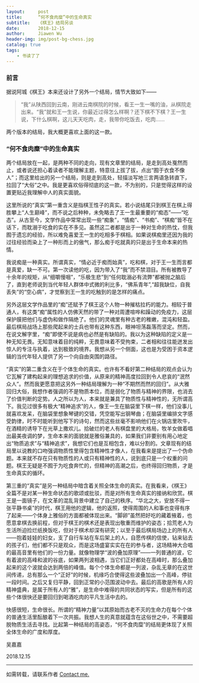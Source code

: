 ```yaml
---
layout:     post
title:      “何不食肉糜”中的生命真实
subtitle:   《棋王》结局另谈
date:       2018-12-15
author:     Jiawen Wu
header-img: img/post-bg-chess.jpg
catalog: true
tags:
    - 书读了了
---
```

<script type="text/javascript">
// 禁止右键菜单
document.oncontextmenu = function(){ return false; };
// 禁止文字选择
document.onselectstart = function(){ return false; };
// 禁止复制
document.oncopy = function(){ return false; };
// 禁止剪切
document.oncut = function(){ return false; };
// 禁止粘贴
document.onpaste = function(){ return false; };
</script>

### 前言
据说阿城《棋王》本来还设计了另外一个结局，情节大致如下——

>“我”从陕西回到云南，刚进云南棋院的时候，看王一生一嘴的油，从棋院走出来。“我”就和王一生说，你最近过得怎么样啊？还下棋不下棋？王一生说，下什么棋啊，这儿天天吃肉，走，我带你吃饭去，吃肉……

两个版本的结局，我大概更喜欢上面的这一款。 

### “何不食肉糜”中的生命真实
两个结局放在一起，是两种不同的走向，现有文章里的结局，是走到高处戛然而止，或者说还担心着读者不能理解主题，特意往上拔了拔，点出“囿于衣食不像人”；而这里给出的另一个结局，则是走到高处，轻描淡写地三言两语急转直下，拉回了“大俗”之中。我是更喜欢俗得彻底的这一款，不为别的，只是觉得这样的设置更贴近我理解中人的真实面貌。

这里所说的“真实”第一重含义是指棋王性子的真实。若小说结尾只到棋王在棋上得胜攀上“人生巅峰”，而不说之后种种，未免略去了王一生最重要的“痴态”——“吃态”。从古至今，文学作品中常常出现一些“痴象”，“情痴”、“书痴”、“棋痴”皆不在话下，而耽溺于吃食的实在不多见。虽然这二者都是出于一种对生命的热忱，但我囿于遗忘的经验，所以难免喜爱王一生的吃相多于棋相。如果说棋痴里还因为我的过往经验而染上了一种形而上的傲气，那么痴于吃就真的只是出于生命本来的热情。

我说痴是一种真实。所谓真实，“情必近于痴而始真”，吃和棋，对于王一生而言都是真爱，缺一不可。第一次读他的吃，因为带入了“我”而不禁泪目。所有被教导了十余年的规矩，从“细嚼慢咽”，“乐极生悲”到“任何耽溺必有流弊”都被抛之脑后了，直到老师说到当代年轻人群体中式微的利比多，“佛系青年”,“超我缺位，自我丢失”的“空心病”，才觉察到王一生的吃触到的是怎样的痛点。

另外这层文学作品里的“痴”还赋予了棋王这个人物一种摧枯拉朽的能力。相较于普通人，有这类“痴”属性的人仿佛天然的带了一种对周遭喧哗和躁动的免疫力，这层保护膜把他们与虚伪和做作隔绝了。他们的灵魂里有种古老的稚嫩，混沌和轻盈。最后棋局战场上那些爬起来的士兵也带有这种东西，眼神坦荡磊落而坚定。然而，在说文解字里，“痴”即使不说是病也必然是有缺陷的。我以为这种缺陷的定义是一种无知无畏。无知意味着目的纯粹，无畏意味着不受拘束，二者相和往往能迸发出惊人的专注与执着，达到极致的境界。我想从另一个侧面，这也是为受困于资本逻辑的当代年轻人提供了另一个向自由突围的路径。

“真实”的第二重含义在于个体生命的真实。也许有不看好第二种结局的观点会认为它瓦解了建构起来的理想追求的价值，从原来的精神高度拉回到令人悲哀的“泯然众人”。然而我更愿意把这另外一种结局理解为一种“不期然而然的回归”。从大雅回归大俗，我想作者强调的不是物质本位，而是弱化了物质与精神的界限，也消去了价值判断的定势。人之所以为人，本来就是兼具了物质性与精神性的，无所谓高下。我见过很多有极大“精神追求”的人，像王一生在脑袋里下棋一样，他们没事儿就喜欢发呆，在脑袋里想象琴键的交错，凭空能写出钢琴曲；在脑袋里编排文字感受韵律，时不时能听到他写下的诗句，然而这些丝毫不影响他们在火锅店里吹牛，在酒精的诱导下在光草上撒欢儿。拾破烂的老人有棋盘里的大格局，牧羊女做着唱出最美夜调的梦，生命本来的面貌就是雅俗兼具的，如果我们非要别有用心地定出“物质追求”与“精神追求”，我想它们也是互相包含，难以分割的。文章现有的结局里以说教的口吻强调物质性里得包含精神性才像人，在我看来是提出了一个伪命题。本来就不存在只有物质性的人或只有精神性的人，说到底只是一个权重的问题。棋王无疑是不囿于为吃食奔忙的，但精神的高潮之后，也终得回归物质，才是生命真实的循环。

第三重的“真实”是另一种结局中暗含着关照全体生命的真实。在我看来，《棋王》全篇不是对某一种生命状态的歌颂或批驳，而是对所有生命真实的接纳和欣赏。棋王是一面镜子，在文革的混乱背景中建立了自己的秩序。“华北之大，安放不得一张平静书桌”的时代，棋王用他的逻辑，他的返照，使得周围的人和事也变得有序了起来——个体身上雅俗的方面都被体现出来。“脚卵”虽然把好吃的藏着掖着，也愿意拿棋去换前程，但对于棋王的棋术还是表现出敬重而维护的姿态；拾荒老人为生活所迫捡烂纸换饭吃，但对于棋术却深有研究；以至于最后棋局场边上的所有人——抱着娃娃的妇女，支了自行车站在车后架上的人，自愿传棋的信使，钻来钻去的孩子们，他们都不只是观众，而是这场盛宴实实在在的参与者，这场精神大合唱的最高音里有他们的一份力量。就像物理学“波的叠加原理”——一列普通的波，它有着波的高峰和波的谷底，如果两列波相遇，当它们正好都处在高峰时，那么叠加起来的这个波就会达到两倍的峰值。每个个体生命都是一列波，杂乱无章的在这世间传递，总有那么一个“正好”的时候，机缘巧合使得这些波叠加出一个高峰，停驻一段时间。之后又复归平静，回到正常的小范围波动中去。最后的高歌是所有人的精神盛典，是属于所有人的“雅”，是生命中难得的共同状态的写实，但是所有的这些个体很快还是要回归到喝酒吃肉的平凡生活中去的。

快感很短，生命很长。所谓的“精神力量”以其原始而古老不灭的生命力在每个个体的普通生活里酝酿着下一次共振。我想人生的真意就蕴含在这俗世之中，不需要超脱物质生活去寻找。比起第一种结局的高姿态，“何不食肉糜”的结局更体现了关照全体生命的广度和厚度。


吴嘉嘉

2018.12.15

***
如需转载，请联系作者
<a href="https://brokencrayons.github.io/about/">Contact me.</a> 
